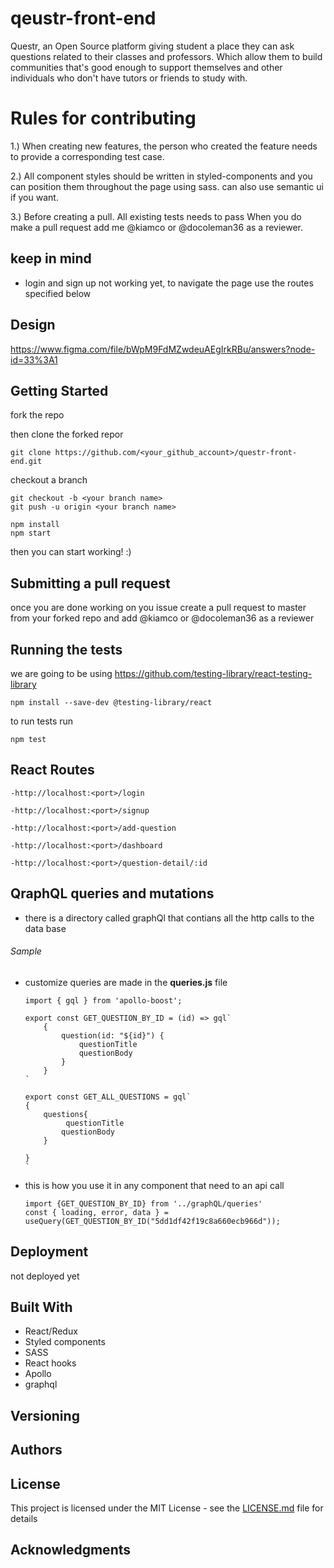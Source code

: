 # qeustr-front-end

  Questr, an Open Source platform giving student a place they can ask questions related to their classes and professors. Which allow them to build communities that's good enough to support themselves and other individuals who don't have tutors or friends to study with.

# Rules for contributing 

1.) When creating new features, the person who created the feature needs to provide a corresponding test case. 

2.) All component styles should be written in styled-components and you can position them throughout the page using sass. can also use semantic ui if you want.

3.) Before creating a pull. All existing tests needs to pass When you do make a pull request add me @kiamco or @docoleman36 as a reviewer.

## keep in mind

 - login and sign up not working yet, to navigate the page use the routes specified below
  
## Design 

  https://www.figma.com/file/bWpM9FdMZwdeuAEgIrkRBu/answers?node-id=33%3A1

## Getting Started

fork the repo

then clone the forked repor

```
git clone https://github.com/<your_github_account>/questr-front-end.git
```

checkout a branch 

```
git checkout -b <your branch name>
git push -u origin <your branch name>
```

```
npm install
npm start
```

then you can start working! :)

## Submitting a pull request 

once you are done working on you issue create a pull request to master from your forked repo and add @kiamco or @docoleman36 as a reviewer

## Running the tests

we are going to be using https://github.com/testing-library/react-testing-library

```
npm install --save-dev @testing-library/react
```

to run tests run 

```
npm test
```

## React Routes

    -http://localhost:<port>/login
  
    -http://localhost:<port>/signup
  
    -http://localhost:<port>/add-question

    -http://localhost:<port>/dashboard

    -http://localhost:<port>/question-detail/:id

## QraphQL queries and mutations

  - there is a directory called graphQl that contians all the http calls to the data base
  
###### Sample

- customize queries are made in the **queries.js** file

      import { gql } from 'apollo-boost';

      export const GET_QUESTION_BY_ID = (id) => gql`
          {
              question(id: "${id}") {
                  questionTitle
                  questionBody
              }
          }
      `

      export const GET_ALL_QUESTIONS = gql`
      {
          questions{
               questionTitle
              questionBody
          }

      }
      `

- this is how you use it in any component that need to an api call

      import {GET_QUESTION_BY_ID} from '../graphQL/queries'
      const { loading, error, data } = useQuery(GET_QUESTION_BY_ID("5dd1df42f19c8a660ecb966d"));

## Deployment

not deployed yet

## Built With

  - React/Redux
  - Styled components
  - SASS
  - React hooks
  - Apollo
  - graphql

## Versioning


## Authors


## License

This project is licensed under the MIT License - see the [LICENSE.md](LICENSE.md) file for details

## Acknowledgments

